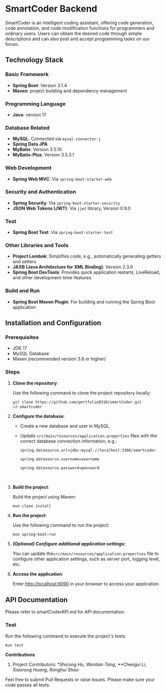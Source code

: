 # SmartCoder Backend

SmartCoder is an intelligent coding assistant, offering code generation, code annotation, and code modification functions for programmers and ordinary users. Users can obtain the desired code through simple descriptions and can also post and accept programming tasks on our forum.

## **Technology Stack**

### **Basic Framework**

- **Spring Boot**: Version 3.1.4
- **Maven**: project building and dependency management

### **Programming Language**

- **Java**: version 17

### **Database Related**

- **MySQL**: Connected via `mysql-connector-j` 
- **Spring Data JPA**
- **MyBatis**: Version 3.5.10
- **MyBatis-Plus**: Version 3.5.3.1

### **Web Development**

- **Spring Web MVC**: Via `spring-boot-starter-web`

### **Security and Authentication**

- **Spring Security**: Via `spring-boot-starter-security`
- **JSON Web Tokens (JWT)**: Via `jjwt` library, Version 0.9.0

### Test
- **Spring Boot Test**: Via `spring-boot-starter-test`

### **Other Libraries and Tools**

- **Project Lombok**: Simplifies code, e.g., automatically generating getters and setters
- **JAXB (Java Architecture for XML Binding)**: Version 2.3.0
- **Spring Boot DevTools**: Provides quick application restarts, LiveReload, and other development-time-features

### **Build and Run**

- **Spring Boot Maven Plugin**: For building and running the Spring Boot application

## **Installation and Configuration**

### **Prerequisites**

- JDK 17
- MySQL Database
- Maven (recommended version 3.6 or higher)

### **Steps**

1. **Clone the repository**:

   Use the following command to clone the project repository locally:

   ```bash
   git clone https://github.com/portfolio0318/smartCoder.git
   cd smartcoder
   ```

2. **Configure the database**:

   - Create a new database and user in MySQL.

   - Update `src/main/resources/application.properties` files with the correct database connection information, e.g.:

     ```
     spring.datasource.url=jdbc:mysql://localhost:3306/smartcoder

     spring.datasource.username=username

     spring.datasource.password=password
     ```

     ​


3. **Build the project**:

   Build the project using Maven:

   ``mvn clean install``


4. **Run the project**:

   Use the following command to run the project:

   ``mvn spring-boot:run``


5. ***(Optional) Configure additional application settings*:**

    You can update the``src/main/resources/application.properties``   file to configure other application settings, such as server port, logging level, etc.

    

6. **Access the application**:

   Enter [http://localhost:9090](http://localhost:9090/) in your browser to access your application.

## API **Documentation**

Please refer to smartCoderAPI.md for API documentation.

### Test
Run the following command to execute the project's tests:

``mvn test``

**Contributions**

1. Project Contributors: **Shicong Hu, *Wentian Tang**, **Chengxi Li, *Xiaorong Huang, *Ronghui Shao**

Feel free to submit Pull Requests or raise Issues. Please make sure your code passes all tests.